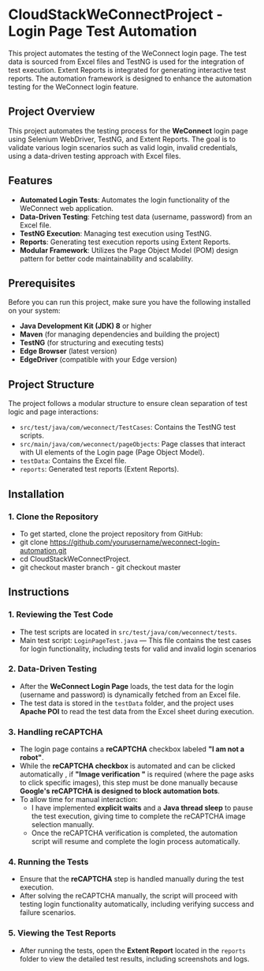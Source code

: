 # CloudStackWeConnectProject - Login Page Test Automation
This project automates the testing of the WeConnect login page. The test data is sourced from Excel files and TestNG is used for the integration of test execution. Extent Reports is integrated for generating interactive test reports. The automation framework is designed to enhance the automation testing for the WeConnect login feature.


## Project Overview
This project automates the testing process for the **WeConnect** login page using Selenium WebDriver, TestNG, and Extent Reports. The goal is to validate various login scenarios such as valid login, invalid credentials, using a data-driven testing approach with Excel files.

## Features
- **Automated Login Tests**: Automates the login functionality of the WeConnect web application.
- **Data-Driven Testing**: Fetching test data (username, password) from an Excel file.
- **TestNG Execution**: Managing test execution using TestNG.
- **Reports**: Generating test execution reports using Extent Reports.
- **Modular Framework**: Utilizes the Page Object Model (POM) design pattern for better code maintainability and scalability.

## Prerequisites
Before you can run this project, make sure you have the following installed on your system:
- **Java Development Kit (JDK) 8** or higher
- **Maven** (for managing dependencies and building the project)
- **TestNG** (for structuring and executing tests)
- **Edge Browser** (latest version)
- **EdgeDriver** (compatible with your Edge version)

## Project Structure
The project follows a modular structure to ensure clean separation of test logic and page interactions:
- `src/test/java/com/weconnect/TestCases`: Contains the TestNG test scripts.
- `src/main/java/com/weconnect/pageObjects`: Page classes that interact with UI elements of the Login page (Page Object Model).
- `testData`: Contains the Excel file.
- `reports`: Generated test reports (Extent Reports).

## Installation
### 1. Clone the Repository
- To get started, clone the project repository from GitHub:
- git clone https://github.com/yourusername/weconnect-login-automation.git
- cd CloudStackWeConnectProject.
- git checkout master branch - git checkout master

## Instructions

  ### 1. Reviewing the Test Code
  - The test scripts are located in `src/test/java/com/weconnect/tests`.
  - Main test script: `LoginPageTest.java` — This file contains the test cases for login functionality, including tests for valid and invalid login scenarios

  ### 2. Data-Driven Testing
  - After the **WeConnect Login Page** loads, the test data for the login (username and password) is dynamically fetched from an Excel file.
  - The test data is stored in the `testData` folder, and the project uses **Apache POI** to read the test data from the Excel sheet during execution.
  
  ### 3. Handling reCAPTCHA
  - The login page contains a **reCAPTCHA** checkbox labeled **"I am not a robot"**.
  - While the **reCAPTCHA checkbox** is automated and can be clicked automatically , if **"Image verification "**  is required (where the page asks to click specific images), this step must be done manually because **Google's reCAPTCHA is designed to block automation bots**.
  - To allow time for manual interaction:
    - I have implemented **explicit waits** and a **Java thread sleep** to pause the test execution, giving time to complete the reCAPTCHA image selection manually.
    - Once the reCAPTCHA verification is completed, the automation script will resume and complete the login process automatically.
  
  ### 4. Running the Tests
  - Ensure that the **reCAPTCHA** step is handled manually during the test execution.
  - After solving the reCAPTCHA manually, the script will proceed with testing login functionality automatically, including verifying success and failure scenarios.
  
  ### 5. Viewing the Test Reports
  - After running the tests, open the **Extent Report** located in the `reports` folder to view the detailed test results, including screenshots and logs.





